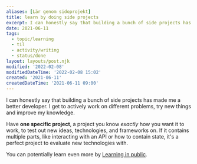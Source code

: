 ```yaml
---
aliases: [Lär genom sidoprojekt]
title: learn by doing side projects
excerpt: I can honestly say that building a bunch of side projects has made me a better developer
date: 2021-06-11
tags: 
  - topic/learning
  - til
  - activity/writing
  - status/done
layout: layouts/post.njk
modified: '2022-02-08'
modifiedDateTime: '2022-02-08 15:02'
created: '2021-06-11'
createdDateTime: '2021-06-11 09:00'
---
```


I can honestly say that building a bunch of side projects has made me a better developer. I get to actively work on different problems, try new things and improve my knowledge.

Have **one specific project**, a project you know _exactly_ how you want it to work, to test out new ideas, technologies, and frameworks on. If it contains multiple parts, like interacting with an API or how to contain state, it's a perfect project to evaluate new technologies with.

You can potentially learn even more by [Learning in public](/posts/learning-in-public).